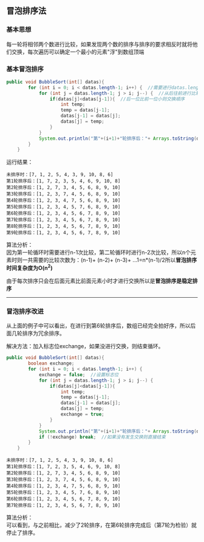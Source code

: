 ## 冒泡排序法  
### 基本思想  
每一轮将相邻两个数进行比较，如果发现两个数的排序与排序的要求相反时就将他们交换，每次遍历可以确定一个最小的元素"浮"到数组顶端  

### 基本冒泡排序  
~~~java
public void BubbleSort(int[] datas){
        for (int i = 0; i < datas.length-1; i++) {  //需要进行datas.length-1轮比较
            for (int j = datas.length-1; j > i; j--) {  //从后往前进行比较，每次完成后最小的数在最前面
                if(datas[j]<datas[j-1]){  //后一位比前一位小则交换顺序
                    int temp;
                    temp = datas[j-1];
                    datas[j-1] = datas[j];
                    datas[j] = temp;
                }
            }
            System.out.println("第"+(i+1)+"轮排序后："+ Arrays.toString(datas));  //为了方便观察，打印每次排序后的数组
        }
    }
~~~
运行结果：  
~~~
未排序时：[7, 1, 2, 5, 4, 3, 9, 10, 8, 6]
第1轮排序后：[1, 7, 2, 3, 5, 4, 6, 9, 10, 8]
第2轮排序后：[1, 2, 7, 3, 4, 5, 6, 8, 9, 10]
第3轮排序后：[1, 2, 3, 7, 4, 5, 6, 8, 9, 10]
第4轮排序后：[1, 2, 3, 4, 7, 5, 6, 8, 9, 10]
第5轮排序后：[1, 2, 3, 4, 5, 7, 6, 8, 9, 10]
第6轮排序后：[1, 2, 3, 4, 5, 6, 7, 8, 9, 10]
第7轮排序后：[1, 2, 3, 4, 5, 6, 7, 8, 9, 10]
第8轮排序后：[1, 2, 3, 4, 5, 6, 7, 8, 9, 10]
第9轮排序后：[1, 2, 3, 4, 5, 6, 7, 8, 9, 10]
~~~
算法分析：  
因为第一轮循环时需要进行n-1次比较，第二轮循环时进行n-2次比较，所以n个元素时则一共需要的比较次数为：(n-1)+ (n-2)+ (n-3)+ ...1=n*(n-1)/2所以**冒泡排序时间复杂度为O(n<sup>2</sup>)** 

由于每次排序只会在后面元素比前面元素小时才进行交换所以是**冒泡排序是稳定排序**  

---

### 冒泡排序改进  
从上面的例子中可以看出，在进行到第6轮排序后，数组已经完全拍好序，所以后面几轮排序为冗余排序。 

解决方法：加入标志位exchange，如果没进行交换，则结束循环。
~~~java
public void BubbleSort(int[] datas){
        boolean exchange;
        for (int i = 0; i < datas.length-1; i++) {
            exchange = false;  //设置标志位
            for (int j = datas.length-1; j > i; j--) { 
                if(datas[j]<datas[j-1]){
                    int temp;
                    temp = datas[j-1];
                    datas[j-1] = datas[j];
                    datas[j] = temp;
                    exchange = true;
                }
            }
            System.out.println("第"+(i+1)+"轮排序后："+ Arrays.toString(datas)); 
            if (!exchange) break;  //如果没有发生交换则直接结束
        }
    }
~~~
~~~
未排序时：[7, 1, 2, 5, 4, 3, 9, 10, 8, 6]
第1轮排序后：[1, 7, 2, 3, 5, 4, 6, 9, 10, 8]
第2轮排序后：[1, 2, 7, 3, 4, 5, 6, 8, 9, 10]
第3轮排序后：[1, 2, 3, 7, 4, 5, 6, 8, 9, 10]
第4轮排序后：[1, 2, 3, 4, 7, 5, 6, 8, 9, 10]
第5轮排序后：[1, 2, 3, 4, 5, 7, 6, 8, 9, 10]
第6轮排序后：[1, 2, 3, 4, 5, 6, 7, 8, 9, 10]
第7轮排序后：[1, 2, 3, 4, 5, 6, 7, 8, 9, 10]
~~~  
算法分析：  
可以看到，与之前相比，减少了2轮排序，在第6轮排序完成后（第7轮为检验）就停止了排序。  
